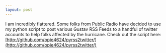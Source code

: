 ```yaml
---
layout: post
---
```


I am incredibly flattered. Some folks from Public Radio have decided to use my python script to post various Gustav RSS Feeds to a handful of twitter accounts to help folks affected by the hurricane. Check out the script here: [http://github.com/opie4624/pyrss2twitter/](http://github.com/opie4624/pyrss2twitter/)